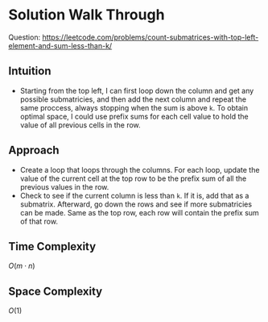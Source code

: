 # Solution Walk Through
Question: https://leetcode.com/problems/count-submatrices-with-top-left-element-and-sum-less-than-k/

## Intuition
- Starting from the top left, I can first loop down the column and get any possible submatricies, and then add the next column and repeat the same proccess, always stopping when the sum is above `k`. To obtain optimal space, I could use prefix sums for each cell value to hold the value of all previous cells in the row.

## Approach
- Create a loop that loops through the columns. For each loop, update the value of the current cell at the top row to be the prefix sum of all the previous values in the row.
- Check to see if the current column is less than `k`. If it is, add that as a submatrix. Afterward, go down the rows and see if more submatricies can be made. Same as the top row, each row will contain the prefix sum of that row.

## Time Complexity
$O(m \cdot n)$

## Space Complexity
$O(1)$